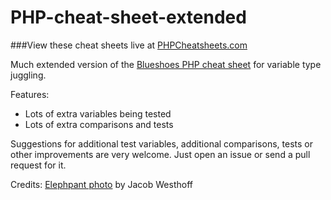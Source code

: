 PHP-cheat-sheet-extended
========================

###View these cheat sheets live at [PHPCheatsheets.com](http://phpcheatsheets.com/)

Much extended version of the [Blueshoes PHP cheat sheet](http://www.blueshoes.org/en/developer/php_cheat_sheet/) for variable type juggling.

Features:
* Lots of extra variables being tested
* Lots of extra comparisons and tests

Suggestions for additional test variables, additional comparisons, tests or other improvements are very welcome. Just open an issue or send a pull request for it.


Credits:
[Elephpant photo](http://www.flickr.com/photos/jakobwesthoff/3231273333/) by Jacob Westhoff